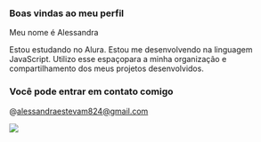 ### Boas vindas ao meu perfil

Meu nome é Alessandra

Estou estudando no Alura.
Estou me desenvolvendo na linguagem JavaScript.
Utilizo esse espaçopara a minha organização e compartilhamento dos meus projetos desenvolvidos. 

### Você pode entrar em contato comigo 

@alessandraestevam824@gmail.com



![](https://media1.tenor.com/m/-RJfCWkdNbIAAAAC/elsa.gif)
